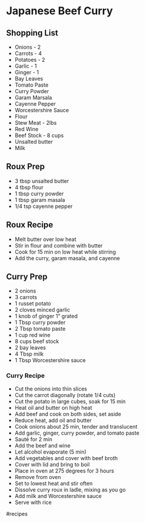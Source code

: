 # Japanese Beef Curry
## Shopping List
* Onions - 2
* Carrots - 4
* Potatoes - 2
* Garlic - 1
* Ginger - 1
* Bay Leaves
* Tomato Paste
* Curry Powder
* Garam Marsala
* Cayenne Pepper
* Worcestershire Sauce
* Flour
* Stew Meat - 2lbs
* Red Wine
* Beef Stock - 8 cups
* Unsalted butter
* Milk

## Roux Prep
* 3 tbsp unsalted butter
* 4 tbsp flour
* 1 tbsp curry powder
* 1 tbsp garam masala
* 1/4 tsp cayenne pepper

## Roux Recipe
* Melt butter over low heat
* Stir in flour and combine with butter
* Cook for 15 min on low heat while stirring
* Add the curry, garam masala, and cayenne

## Curry Prep
* 2 onions
* 3 carrots
* 1 russet potato
* 2 cloves minced garlic
* 1 knob of ginger 1” grated
* 1 Tbsp curry powder
* 2 Tbsp tomato paste
* 1 cup red wine
* 8 cups beef stock
* 2 bay leaves
* 4 Tbsp milk
* 1 Tbsp Worcestershire sauce

### Curry Recipe
* Cut the onions into thin slices
* Cut the carrot diagonally (rotate 1/4 cuts)
* Cut the potato in large cubes, soak for 15 min
* Heat oil and butter on high heat
* Add beef and cook on both sides, set aside
* Reduce heat, add oil and butter
* Cook onions about 25 min, tender and translucent
* Add garlic, ginger, curry powder, and tomato paste
* Sauté for 2 min
* Add the beef and wine
* Let alcohol evaporate (5 min)
* Add vegetables and cover with beef broth
* Cover with lid and bring to boil
* Place in oven at 275 degrees for 3 hours
* Remove from oven
* Set to lowest heat and stir often
* Dissolve curry roux in ladle, mixing as you go
* Add milk and Worcestershire sauce
* Serve with rice

#recipes